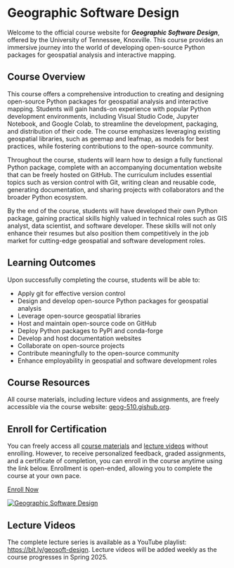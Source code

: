 # Geographic Software Design

Welcome to the official course website for _**Geographic Software Design**_, offered by the University of Tennessee, Knoxville. This course provides an immersive journey into the world of developing open-source Python packages for geospatial analysis and interactive mapping.

## Course Overview

This course offers a comprehensive introduction to creating and designing open-source Python packages for geospatial analysis and interactive mapping. Students will gain hands-on experience with popular Python development environments, including Visual Studio Code, Jupyter Notebook, and Google Colab, to streamline the development, packaging, and distribution of their code. The course emphasizes leveraging existing geospatial libraries, such as geemap and leafmap, as models for best practices, while fostering contributions to the open-source community.

Throughout the course, students will learn how to design a fully functional Python package, complete with an accompanying documentation website that can be freely hosted on GitHub. The curriculum includes essential topics such as version control with Git, writing clean and reusable code, generating documentation, and sharing projects with collaborators and the broader Python ecosystem.

By the end of the course, students will have developed their own Python package, gaining practical skills highly valued in technical roles such as GIS analyst, data scientist, and software developer. These skills will not only enhance their resumes but also position them competitively in the job market for cutting-edge geospatial and software development roles.

## Learning Outcomes

Upon successfully completing the course, students will be able to:

- Apply git for effective version control
- Design and develop open-source Python packages for geospatial analysis
- Leverage open-source geospatial libraries
- Host and maintain open-source code on GitHub
- Deploy Python packages to PyPI and conda-forge
- Develop and host documentation websites
- Collaborate on open-source projects
- Contribute meaningfully to the open-source community
- Enhance employability in geospatial and software development roles

## Course Resources

All course materials, including lecture videos and assignments, are freely accessible via the course website: [geog-510.gishub.org](https://geog-510.gishub.org).

## Enroll for Certification

You can freely access all [course materials](https://geog-510.gishub.org) and [lecture videos](https://bit.ly/geosoft-design) without enrolling. However, to receive personalized feedback, graded assignments, and a certificate of completion, you can enroll in the course anytime using the link below. Enrollment is open-ended, allowing you to complete the course at your own pace.

[Enroll Now](https://tiny.utk.edu/geosoft-design)

[![Geographic Software Design](https://assets.gishub.org/images/geosoft-design.webp)](https://tiny.utk.edu/geosoft-design)

## Lecture Videos

The complete lecture series is available as a YouTube playlist: <https://bit.ly/geosoft-design>. Lecture videos will be added weekly as the course progresses in Spring 2025.

